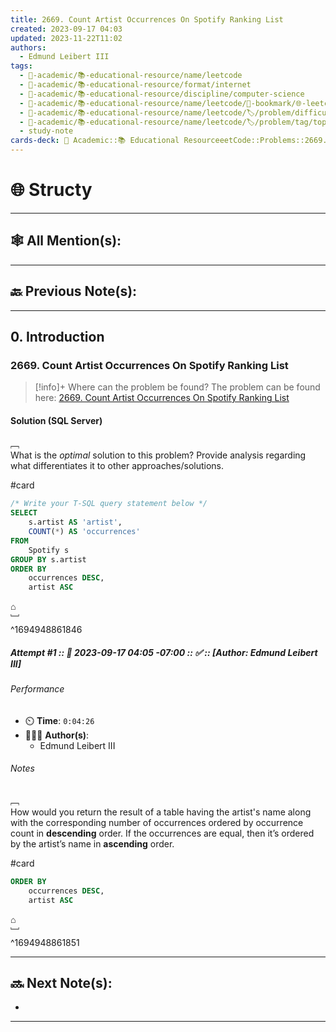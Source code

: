 ```yaml
---
title: 2669. Count Artist Occurrences On Spotify Ranking List
created: 2023-09-17 04:03
updated: 2023-11-22T11:02
authors:
  - Edmund Leibert III
tags:
  - 🔴-academic/📚-educational-resource/name/leetcode
  - 🔴-academic/📚-educational-resource/format/internet
  - 🔴-academic/📚-educational-resource/discipline/computer-science
  - 🔴-academic/📚-educational-resource/name/leetcode/🔖-bookmark/🌐-leetcode/problems/2669-count-artist-occurrences-on-spotify-ranking-list
  - 🔴-academic/📚-educational-resource/name/leetcode/🏷️/problem/difficulty/easy
  - 🔴-academic/📚-educational-resource/name/leetcode/🏷️/problem/tag/topic/database
  - study-note
cards-deck: 🔴 Academic::📚 Educational ResourceeetCode::Problems::2669. Count Artist Occurrences On Spotify Ranking List
---
```


# 🌐 Structy

---

## 🕸️ All Mention(s): 

---

## 🔙 Previous Note(s):

---

## 0. Introduction

### 2669. Count Artist Occurrences On Spotify Ranking List

> [!info]+ Where can the problem be found?
> The problem can be found here: [2669. Count Artist Occurrences On Spotify Ranking List](https://leetcode.com/problems/count-artist-occurrences-on-spotify-ranking-list/description/)

#### Solution (SQL Server)

﹇<br>
What is the _optimal_ solution to this problem? Provide analysis regarding what differentiates it to other approaches/solutions.

#card 

```sql
/* Write your T-SQL query statement below */
SELECT
    s.artist AS 'artist',
    COUNT(*) AS 'occurrences'
FROM 
    Spotify s
GROUP BY s.artist
ORDER BY 
    occurrences DESC,
    artist ASC
```

⌂
<br>﹈<br>^1694948861846


##### Attempt #1 :: 📆 2023-09-17 04:05 -07:00 :: ✅ :: \[Author: Edmund Leibert III\]

###### Performance

- ⏲️ **Time**: `0:04:26`
- 🧔🏽‍♂️ **Author(s)**:
	- Edmund Leibert III

###### Notes

﹇<br>
How would you return the result of a table having the artist's name along with the corresponding number of occurrences ordered by occurrence count in **descending** order. If the occurrences are equal, then it’s ordered by the artist’s name in **ascending** order.

#card 

```sql
ORDER BY 
    occurrences DESC,
    artist ASC
```

⌂
<br>﹈<br>^1694948861851




---

## 🔜 Next Note(s):
- 

---



